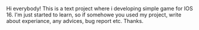 Hi everybody!
This is a text project where i developing simple game for IOS 16. I'm just 
started to learn, so if somehowe you used my project, write about 
experiance, any advices, bug report etc. Thanks.
